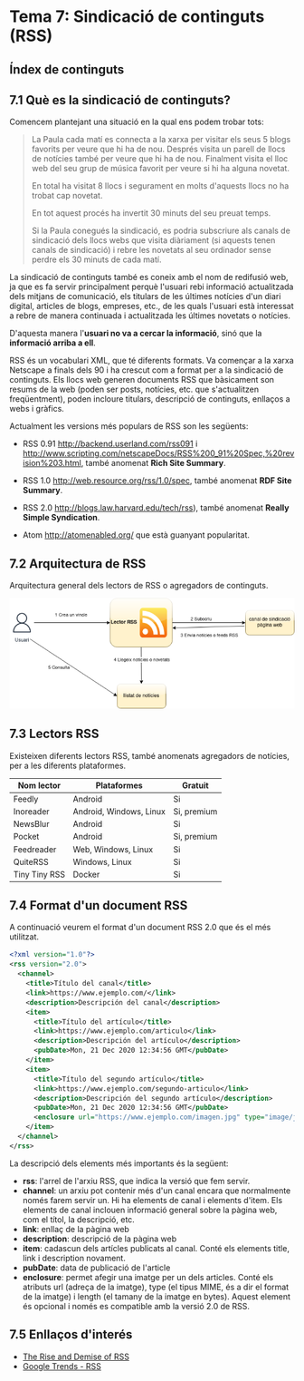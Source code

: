 # Tema 7: Sindicació de continguts (RSS)

[taula de continguts generada des de https://ecotrust-canada.github.io/markdown-toc/]: #

## Índex de continguts

## 7.1 Què es la sindicació de continguts?

Comencem plantejant una situació en la qual ens podem trobar tots:

> La Paula cada matí es connecta a la xarxa per visitar els seus 5 blogs favorits per veure que hi ha de nou. Després visita un parell de llocs de notícies també per veure que hi ha de nou. Finalment visita el lloc web del seu grup de música favorit per veure si hi ha alguna novetat.
>
> En total ha visitat 8 llocs i segurament en molts d'aquests llocs no ha trobat cap novetat.
>
> En tot aquest procés ha invertit 30 minuts del seu preuat temps.
>
> Si la Paula conegués la sindicació, es podria subscriure als canals de sindicació dels llocs webs que visita diàriament (si aquests tenen canals de sindicació) i rebre les novetats al seu ordinador sense perdre els 30 minuts de cada matí.

La sindicació de continguts també es coneix amb el nom de redifusió web, ja que es fa servir principalment perquè l'usuari rebi informació actualitzada dels mitjans de comunicació, els titulars de les últimes notícies d'un diari digital, articles de blogs, empreses, etc., de les quals l'usuari està interessat a rebre de manera continuada i actualitzada les últimes novetats o notícies.

D'aquesta manera l'**usuari no va a cercar la informació**, sinó que la **informació arriba a ell**.

RSS és un vocabulari XML, que té diferents formats. Va començar a la xarxa Netscape a finals dels 90 i ha crescut com a format per a la sindicació de continguts. Els llocs web generen documents RSS que bàsicament son resums de la web (poden ser posts, notícies, etc. que s'actualitzen freqüentment), poden incloure titulars, descripció de continguts, enllaços a webs i gràfics.

Actualment les versions més populars de RSS son les següents:

* RSS 0.91 http://backend.userland.com/rss091 i http://www.scripting.com/netscapeDocs/RSS%200_91%20Spec,%20revision%203.html, també anomenat **Rich Site Summary**.

* RSS 1.0 http://web.resource.org/rss/1.0/spec, també anomenat **RDF Site Summary**.

* RSS 2.0 http://blogs.law.harvard.edu/tech/rss), també anomenat **Really Simple Syndication**.

* Atom http://atomenabled.org/ que està guanyant popularitat.

## 7.2 Arquitectura de RSS

Arquitectura general dels lectors de RSS o agregadors de continguts.

![Arquitectura RSS](/assets/img/7-1arquitectura-RSS.drawio.png)

## 7.3 Lectors RSS

Existeixen diferents lectors RSS, també anomenats agregadors de notícies, per a les diferents plataformes.

|Nom lector     | Plataformes               |Gratuit        |
|---------------|---------------------------|---------------|
|Feedly         | Android                   |Si             |
|Inoreader      | Android, Windows, Linux   |Si, premium    |
|NewsBlur       | Android                   |Si             |
|Pocket         | Android                   |Si, premium    |
|Feedreader     | Web, Windows, Linux       |Si             |
|QuiteRSS       | Windows, Linux            |Si             |
|Tiny Tiny RSS  | Docker                    |Si             |


## 7.4 Format d'un document RSS

A continuació veurem el format d'un document RSS 2.0 que és el més utilitzat.

```xml
<?xml version="1.0"?>
<rss version="2.0">
  <channel>
    <title>Título del canal</title>
    <link>https://www.ejemplo.com/</link>
    <description>Descripción del canal</description>
    <item>
      <title>Título del artículo</title>
      <link>https://www.ejemplo.com/articulo</link>
      <description>Descripción del artículo</description>
      <pubDate>Mon, 21 Dec 2020 12:34:56 GMT</pubDate>
    </item>
    <item>
      <title>Título del segundo artículo</title>
      <link>https://www.ejemplo.com/segundo-articulo</link>
      <description>Descripción del segundo artículo</description>
      <pubDate>Mon, 21 Dec 2020 12:34:56 GMT</pubDate>
      <enclosure url="https://www.ejemplo.com/imagen.jpg" type="image/jpeg" length="12345" />
    </item>
  </channel>
</rss>
```

La descripció dels elements més importants és la següent:

* **rss**: l'arrel de l'arxiu RSS, que indica la versió que fem servir. 
* **channel**: un arxiu pot contenir més d'un canal encara que normalmente només farem servir un. Hi ha elements de canal i elements d'item. Els elements de canal inclouen informació general sobre la pàgina web, com el títol, la descripció, etc.
* **link**: enllaç de la pàgina web
* **description**: descripció de la pàgina web
* **item**: cadascun dels artícles publicats al canal. Conté els elements title, link i description novament.
* **pubDate**: data de publicació de l'article
* **enclosure**: permet afegir una imatge per un dels articles. Conté els atributs url (adreça de la imatge), type (el tipus MIME, és a dir el format de la imatge) i length (el tamany de la imatge en bytes). Aquest element és opcional i només es compatible amb la versió 2.0 de RSS.

## 7.5 Enllaços d'interés

* [The Rise and Demise of RSS](https://twobithistory.org/2018/12/18/rss.html)
* [Google Trends - RSS](https://trends.google.es/trends/explore?date=all&q=rss)